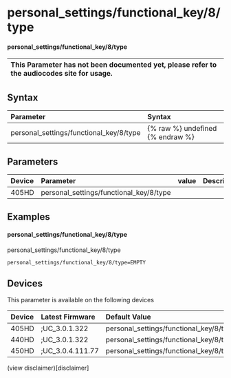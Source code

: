 ﻿---
description: personal_settings/functional_key/8/type
search:
    keywords: ['personal_settings','functional_key','8','type']
---

# personal_settings/functional_key/8/type

#### personal_settings/functional_key/8/type


| This Parameter has not been documented yet, please refer to the audiocodes site for usage.  |
| :--- |

## Syntax
| Parameter | Syntax |
| :--- | :--- |
|personal_settings/functional_key/8/type | {% raw %} undefined {% endraw %} |

## Parameters
|Device|Parameter|value|Description|
|:---|:---|:---|:---|
| 405HD | personal_settings/functional_key/8/type |  |  |

## Examples
#### personal_settings/functional_key/8/type

personal_settings/functional_key/8/type

```
personal_settings/functional_key/8/type=EMPTY
```

## Devices
This parameter is available on the following devices

| Device | Latest Firmware | Default Value |
|:---|:---|:---|
| 405HD | ;UC_3.0.1.322 | personal_settings/functional_key/8/type=EMPTY 
| 440HD | ;UC_3.0.1.322 | personal_settings/functional_key/8/type=EMPTY 
| 450HD | ;UC_3.0.4.111.77 | personal_settings/functional_key/8/type=EMPTY 

(view disclaimer)[disclaimer]
